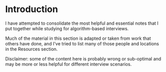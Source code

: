 # Introduction

I have attempted to consolidate the most helpful and essential notes that I put together while studying for algorithm-based interviews. 

Much of the material in this section is adapted or taken from work that others have done, and I've tried to list many of those people and locations in the Resources section.

Disclaimer: some of the content here is probably wrong or sub-optimal and may be more or less helpful for different interview scenarios.